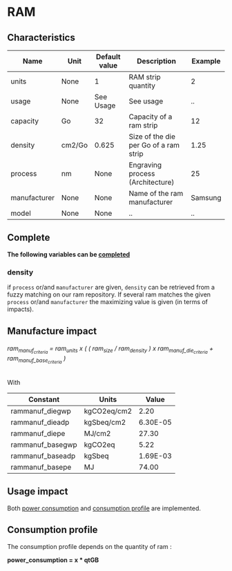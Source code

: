 # RAM

## Characteristics

| Name             | Unit   | Default value | Description                           | Example |
|------------------|--------|---------------|---------------------------------------|---------|
| units            | None   | 1             | RAM strip quantity                    | 2       |
| usage            | None   | See Usage     | See usage                             | ..      |
| capacity         | Go     | 32            | Capacity of a ram strip               | 12      |
| density          | cm2/Go | 0.625         | Size of the die per Go of a ram strip | 1.25    |
| process          | nm     | None          | Engraving process (Architecture)      | 25      |
| manufacturer     | None   | None          | Name of the ram manufacturer          | Samsung |
| model            | None   | None          | ..                                    | ..      |


## Complete

**The following variables can be [completed](complete.md)**

### density

if ```process``` or/and ```manufacturer``` are given, ```density``` can be retrieved from a fuzzy matching on our ram repository.
If several ram matches the given ```process``` or/and ```manufacturer``` the maximizing value is given (in terms of impacts).

## Manufacture impact

<h6>ram<sub>manuf<sub><em>criteria</em></sub></sub> = ram<sub>units</sub> x ( ( ram<sub>size</sub> / ram<sub>density</sub> ) x ram<sub>manuf_die<sub><em>criteria</em></sub></sub> + ram<sub>manuf_base<sub><em>criteria</em></sub></sub> )</h6>

With

| Constant          | Units       | Value      |
|-------------------|-------------|------------|
| rammanuf_diegwp   | kgCO2eq/cm2 | 2.20       |
| rammanuf_dieadp   | kgSbeq/cm2  | 6.30E-05   |
| rammanuf_diepe    | MJ/cm2      | 27.30      |
| rammanuf_basegwp  | kgCO2eq     | 5.22       |
| rammanuf_baseadp  | kgSbeq      | 1.69E-03   |
| rammanuf_basepe   | MJ          | 74.00      |

## Usage impact

Both [power consumption](../usage/elec_conso.md) and [consumption profile](../consumption_profile.md) are implemented.

## Consumption profile

The consumption profile depends on the quantity of ram :

**power_consumption = x * qtGB**